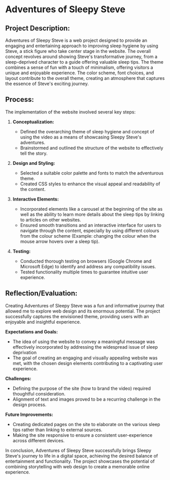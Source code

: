 # Adventures of Sleepy Steve

## Project Description:
Adventures of Sleepy Steve is a web project designed to provide an engaging and entertaining approach to improving sleep hygiene by using Steve, a stick figure who take center stage in the website. The overall concept revolves around showing Steve's transformative journey, from a sleep-deprived character to a guide offering valuable sleep tips. The theme combines a sense of fun with a touch of minimalism, offering visitors a unique and enjoyable experience. The color scheme, font choices, and layout contribute to the overall theme, creating an atmosphere that captures the essence of Steve's exciting journey.

## Process:
The implementation of the website involved several key steps:

1. **Conceptualization:**
   - Defined the overarching theme of sleep hygiene and concept of using the video as a means of showcasing Sleepy Steve's adventures.
   - Brainstormed and outlined the structure of the website to effectively tell the story.

2. **Design and Styling:**
   - Selected a suitable color palette and fonts to match the adventurous theme.
   - Created CSS styles to enhance the visual appeal and readability of the content.

3. **Interactive Elements:**
   - Incorporated elements like a carousel at the beginning of the site as well as the ability to learn more details about the sleep tips by linking to articles on other websites.
   - Ensured smooth transitions and an interactive interface for users to navigate through the content, especially by using different colours from the colour scheme (Example: changing the colour when the mouse arrow hovers over a sleep tip).

4. **Testing:**
   - Conducted thorough testing on browsers (Google Chrome and Microsoft Edge) to identify and address any compatibility issues.
   - Tested functionality multiple times to guarantee intuitive user experience.


## Reflection/Evaluation:
Creating Adventures of Sleepy Steve was a fun and informative journey that allowed me to explore web design and its enormous potential. The project successfully captures the envisioned theme, providing users with an enjoyable and insightful experience.

**Expectations and Goals:**
   - The idea of using the website to convey a meaningful message was effectively incorporated by addressing the widespread issue of sleep deprivation
   - The goal of creating an engaging and visually appealing website was met, with the chosen design elements contributing to a captivating user experience.

**Challenges:**
   - Defining the purpose of the site (how to brand the video) required thoughtful consideration. 
   - Alignment of text and images proved to be a recurring challenge in the design process.

**Future Improvements:**
   - Creating dedicated pages on the site to elaborate on the various sleep tips rather than linking to external sources.
   - Making the site responsive to ensure a consistent user-experience across different devices.

In conclusion, Adventures of Sleepy Steve successfully brings Sleepy Steve's journey to life in a digital space, achieving the desired balance of entertainment and functionality. The project showcases the potential of combining storytelling with web design to create a memorable online experience.

